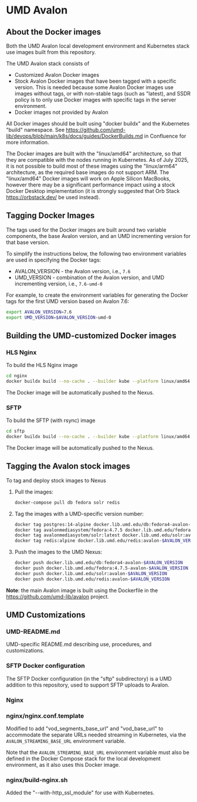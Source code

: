 # UMD Avalon

## About the Docker images

Both the UMD Avalon local development environment and Kubernetes stack use
images built from this repository.

The UMD Avalon stack consists of

* Customized Avalon Docker images
* Stock Avalon Docker images that have been tagged with a specific version.
  This is needed because some Avalon Docker images use images without tags, or
  with non-stable tags (such as "latest), and SSDR policy is to only use
  Docker images with specific tags in the server environment.
* Docker images not provided by Avalon

All Docker images should be built using "docker buildx" and the Kubernetes
"build" namespace. See
<https://github.com/umd-lib/devops/blob/main/k8s/docs/guides/DockerBuilds.md>
in Confluence for more information.

The Docker images are built with the "linux/amd64" architecture, so that they
are compatible with the nodes running in Kubernetes. As of July 2025, it is
not possible to build most of these images using the "linux/arm64" architecture,
as the required base images do not support ARM. The "linux/amd64" Docker images
will work on Apple Silicon MacBooks, however there may be a significant
performance impact using a stock Docker Desktop implementation (it is strongly
suggested that Orb Stack <https://orbstack.dev/> be used instead).

## Tagging Docker Images

The tags used for the Docker images are built around two variable components,
the base Avalon version, and an UMD incrementing version for that base version.

To simplify the instructions below, the following two environment variables
are used in specifying the Docker tags:

* AVALON_VERSION - the Avalon version, i.e., `7.6`
* UMD_VERSION - combination of the Avalon version, and UMD incrementing
                version, i.e., `7.6-umd-0`

For example, to create the environment variables for generating the Docker tags
for the first UMD version based on Avalon 7.6:

```zsh
export AVALON_VERSION=7.6
export UMD_VERSION=$AVALON_VERSION-umd-0
```

## Building the UMD-customized Docker images

### HLS Nginx

To build the HLS Nginx image

```zsh
cd nginx
docker buildx build --no-cache . --builder kube --platform linux/amd64 --push -t docker.lib.umd.edu/nginx:avalon-$UMD_VERSION
```

The Docker image will be automatically pushed to the Nexus.

### SFTP

To build the SFTP (with rsync) image

```zsh
cd sftp
docker buildx build --no-cache . --builder kube --platform linux/amd64 --push -t docker.lib.umd.edu/avalon-sftp:$UMD_VERSION
```

The Docker image will be automatically pushed to the Nexus.

## Tagging the Avalon stock images

To tag and deploy stock images to Nexus

1. Pull the images:

    ```zsh
    docker-compose pull db fedora solr redis
    ```

2. Tag the images with a UMD-specific version number:

    ```zsh
    docker tag postgres:14-alpine docker.lib.umd.edu/db:fedora4-avalon-$AVALON_VERSION
    docker tag avalonmediasystem/fedora:4.7.5 docker.lib.umd.edu/fedora:4.7.5-avalon-$AVALON_VERSION
    docker tag avalonmediasystem/solr:latest docker.lib.umd.edu/solr:avalon-$AVALON_VERSION
    docker tag redis:alpine docker.lib.umd.edu/redis:avalon-$AVALON_VERSION
    ```

3. Push the images to the UMD Nexus:

    ```zsh
    docker push docker.lib.umd.edu/db:fedora4-avalon-$AVALON_VERSION
    docker push docker.lib.umd.edu/fedora:4.7.5-avalon-$AVALON_VERSION
    docker push docker.lib.umd.edu/solr:avalon-$AVALON_VERSION
    docker push docker.lib.umd.edu/redis:avalon-$AVALON_VERSION
    ```

**Note**: the main Avalon image is built using the Dockerfile in the
<https://github.com/umd-lib/avalon> project.

## UMD Customizations

### UMD-README.md

UMD-specific README.md describing use, procedures, and customizations.

### SFTP Docker configuration

The SFTP Docker configuration (in the "sftp" subdirectory) is a UMD addition to
this repository, used to support SFTP uploads to Avalon.

### Nginx

### nginx/nginx.conf.template

Modified to add "vod_segments_base_url" and "vod_base_url" to accommodate
the separate URLs needed streaming in Kubernetes, via the
`AVALON_STREAMING_BASE_URL` environment variable.

Note that the `AVALON_STREAMING_BASE_URL` environment variable must also be
defined in the Docker Compose stack for the local development environment,
as it also uses this Docker image.

### nginx/build-nginx.sh

Added the "--with-http_ssl_module" for use with Kubernetes.
